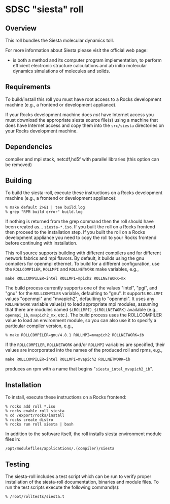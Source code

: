 # SDSC "siesta" roll

## Overview

This roll bundles the Siesta molecular dynamics toll.

For more information about Siesta please visit the official web page:

- <a href="www.icmab.es/siesta/‎" target="_blank"></a> is both a method and its computer program implementation, to perform efficient electronic structure
calculations and ab initio molecular dynamics simulations of molecules and
solids.


## Requirements

To build/install this roll you must have root access to a Rocks development
machine (e.g., a frontend or development appliance).

If your Rocks development machine does *not* have Internet access you must
download the appropriate siesta source file(s) using a machine that does
have Internet access and copy them into the `src/siesta` directories on your
Rocks development machine.


## Dependencies

compiler and mpi stack, netcdf,hd5f with parallel libraries (this option can be removed)


## Building

To build the siesta-roll, execute these instructions on a Rocks development
machine (e.g., a frontend or development appliance):

```shell
% make default 2>&1 | tee build.log
% grep "RPM build error" build.log
```

If nothing is returned from the grep command then the roll should have been
created as... `siesta-*.iso`. If you built the roll on a Rocks frontend then
proceed to the installation step. If you built the roll on a Rocks development
appliance you need to copy the roll to your Rocks frontend before continuing
with installation.

This roll source supports building with different compilers and for different
network fabrics and mpi flavors.  By default, it builds using the gnu compilers
for openmpi ethernet.  To build for a different configuration, use the
`ROLLCOMPILER`, `ROLLMPI` and `ROLLNETWORK` make variables, e.g.,

```shell
make ROLLCOMPILER=intel ROLLMPI=mpich2 ROLLNETWORK=mx 
```

The build process currently supports one of the values "intel", "pgi",
and "gnu" for the `ROLLCOMPILER` variable, defaulting to "gnu".  It supports
`ROLLMPI` values "openmpi" and "mvapich2", defaulting to "openmpi".
It uses any `ROLLNETWORK` variable value(s) to load appropriate mpi modules,
assuming that there are modules named `$(ROLLMPI)_$(ROLLNETWORK)` available
(e.g., `openmpi_ib`, `mvapich2_mx`, etc.).  The build process uses the
ROLLCOMPILER value to load an environment module, so you can also use it to
specify a particular compiler version, e.g.,

```shell
% make ROLLCOMPILER=gnu/4.8.1 ROLLMPI=mvapich2 ROLLNETWORK=ib
```

If the `ROLLCOMPILER`, `ROLLNETWORK` and/or `ROLLMPI` variables are specified,
their values are incorporated into the names of the produced roll and rpms, e.g.,

```shell
make ROLLCOMPILER=intel ROLLMPI=mvapich2 ROLLNETWORK=ib
```
produces an rpm with a name that begins "`siesta_intel_mvapich2_ib`".


## Installation

To install, execute these instructions on a Rocks frontend:

```shell
% rocks add roll *.iso
% rocks enable roll siesta
% cd /export/rocks/install
% rocks create distro
% rocks run roll siesta | bash
```

In addition to the software itself, the roll installs siesta environment
module files in:

```shell
/opt/modulefiles/applications/.(compiler)/siesta
```


## Testing

The siesta-roll includes a test script which can be run to verify proper
installation of the siesta-roll documentation, binaries and module files. To
run the test scripts execute the following command(s):

```shell
% /root/rolltests/siesta.t 
```
